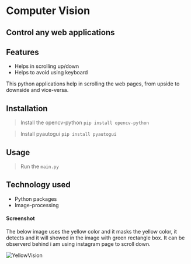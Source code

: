 # Computer Vision 
## Control any web applications
## Features

- Helps in scrolling up/down
- Helps to avoid using keyboard

This python applications help in scrolling the web pages, from upside to downside and vice-versa.

## Installation
> Install the opencv-python
```pip install opencv-python```

> Install pyautogui
```pip install pyautogui```

## Usage

> Run the `main.py` 

## Technology used
- Python packages
- Image-processing 

#### Screenshot
The below image uses the yellow color and it masks the yellow color, it detects and it will showed in the image with green rectangle box. It can be observerd behind i am using instagram page to scroll down.


![YellowVision](https://user-images.githubusercontent.com/85633928/134814289-c424c4e3-0ecf-46c6-8707-03e22c173119.png)
